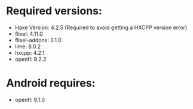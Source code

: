 # Required versions:
- Haxe Version: 4.2.5 (Required to avoid getting a HXCPP version error)
- flixel: 4.11.0
- flixel-addons: 3.1.0
- lime: 8.0.2
- hxcpp: 4.2.1
- openfl: 9.2.2

# Android requires:
- openfl: 9.1.0